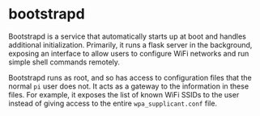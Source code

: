 # bootstrapd

Bootstrapd is a service that automatically starts up at boot and handles additional initialization. Primarily, it runs a flask server in the background, exposing an interface to allow users to configure WiFi networks and run simple shell commands remotely.

Bootstrapd runs as root, and so has access to configuration files that the normal `pi` user does not. It acts as a gateway to the information in these files. For example, it exposes the list of known WiFi SSIDs to the user instead of giving access to the entire `wpa_supplicant.conf` file.
